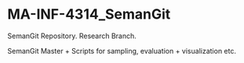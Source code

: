 # MA-INF-4314_SemanGit
SemanGit Repository. Research Branch.

SemanGit Master + Scripts for sampling, evaluation + visualization etc.


